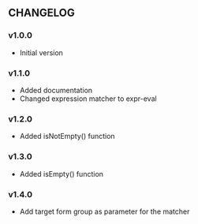 ## CHANGELOG

### v1.0.0

- Initial version

### v1.1.0
- Added documentation
- Changed expression matcher to expr-eval

### v1.2.0
- Added isNotEmpty() function

### v1.3.0
- Added isEmpty() function

### v1.4.0
- Add target form group as parameter for the matcher

